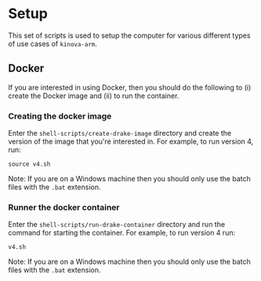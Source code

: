 # Setup

This set of scripts is used to setup the computer for various different types of use cases of `kinova-arm`.

## Docker

If you are interested in using Docker, then you should do the following to
(i) create the Docker image and (ii) to run the container.

### Creating the docker image

Enter the `shell-scripts/create-drake-image` directory and create the
version of the image that you're interested in. For example, to run version
4, run:

```shell
source v4.sh
```

Note: If you are on a Windows machine then you should only use the batch files
with the `.bat` extension.

### Runner the docker container
Enter the `shell-scripts/run-drake-container` directory and run
the command for starting the container. For example, to run version
4 run:
```shell
v4.sh
```

Note: If you are on a Windows machine then you should only use the batch files
with the `.bat` extension.